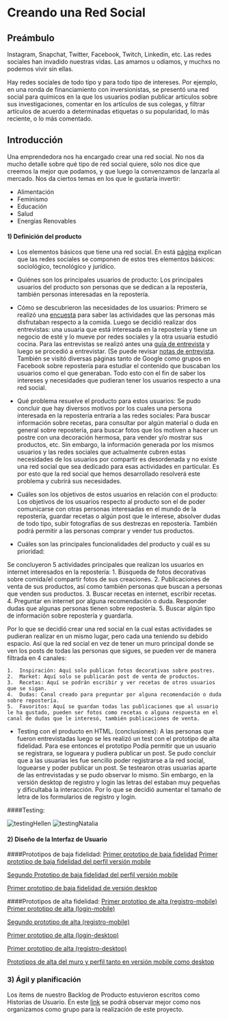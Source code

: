 # Creando una Red Social

## Preámbulo

Instagram, Snapchat, Twitter, Facebook, Twitch, Linkedin, etc. Las redes
sociales han invadido nuestras vidas. Las amamos u odiamos, y muchxs no podemos
vivir sin ellas.

Hay redes sociales de todo tipo y para todo tipo de intereses. Por ejemplo,
en una ronda de financiamiento con inversionistas, se presentó una red social
para químicos en la que los usuarios podían publicar artículos sobre sus
investigaciones, comentar en los artículos de sus colegas, y filtrar artículos
de acuerdo a determinadas etiquetas o su popularidad, lo más reciente, o lo
más comentado.

## Introducción

Una emprendedora nos ha encargado crear una red social. No nos da mucho detalle
sobre qué tipo de red social quiere, sólo nos dice que creemos la mejor que
podamos, y que luego la convenzamos de lanzarla al mercado. Nos da ciertos temas
en los que le gustaría invertir:

* Alimentación
* Feminismo
* Educación
* Salud
* Energías Renovables



#### 1) Definición del producto


* Los elementos básicos que tiene una red social.
En está [página](https://www.eipe.es/3-elementos-que-componen-red-social/) explican que las redes sociales se componen de estos tres elementos básicos: sociológico, tecnológico y jurídico.

* Quiénes son los principales usuarios de producto: 
Los principales usuarios del producto son personas que se dedican a la repostería, también personas interesadas en la repostería. 

* Cómo se descubrieron las necesidades de los usuarios:
Primero se realizó una [encuesta](https://docs.google.com/forms/d/1bVI3itZ7IV7qhLFybQQqn2s2wORfUAOJVaG3hcC65BI/edit?usp=sharing) para saber las actividades que las personas más disfrutaban respecto a la comida. Luego se decidió realizar dos entrevistas: una usuaria que está interesada en la repostería y tiene un negocio de esté y lo mueve por redes sociales y la otra usuaria estudió cocina. 
Para las entrevistas se realizó antes una [guía de entrevista](https://drive.google.com/file/d/18tX3rJg091_R1o7SiZEGXz2-FrBGSvfz/view?usp=sharing) y luego se procedió a entrevistar. (Se puede revisar [notas de entrevista](https://drive.google.com/file/d/16C3SAKP_QIxF00grT9xXqbX5hLa5BH_F/view?usp=sharing).
También se visitó diversas páginas tanto de Google como grupos en Facebook sobre repostería para estudiar el contenido que buscaban los usuarios como el que generaban. Todo esto con el fin de saber los intereses y necesidades que pudieran tener los usuarios respecto a una red social. 

* Qué problema resuelve el producto para estos usuarios: 
Se pudo concluir que hay diversos motivos por los cuales una persona interesada en la repostería entraría a las redes sociales: Para buscar información sobre recetas, para consultar por algún material o duda en general sobre repostería, para buscar fotos que los motiven a hacer un postre con una decoración hermosa, para vender y/o mostrar sus productos, etc. Sin embargo, la información generada por los mismos usuarios y las redes sociales que actualmente cubren estas necesidades de los usuarios por compartir es desordenada y no existe una red social que sea dedicado para esas actividades en particular. Es por esto que la red social que hemos desarrollado resolverá este problema y cubrirá sus necesidades.

* Cuáles son los objetivos de estos usuarios en relación con el producto:
Los objetivos de los usuarios respecto al producto son el de poder comunicarse con otras personas interesadas en el mundo de la repostería, guardar recetas o algún post que le interese, absolver dudas de todo tipo, subir fotografías de sus destrezas en repostería. También podrá permitir a las personas comprar y vender tus productos.

* Cuáles son las principales funcionalidades del producto y cuál es su prioridad:

Se concluyeron 5 actividades principales que realizan los usuarios en internet interesados en la repostería: 
    1.	Búsqueda de fotos decorativas sobre comida/el compartir fotos de sus creaciones.
    2.	Publicaciones de venta de sus productos, así como también personas que buscan a personas que venden sus productos.
    3.	Buscar recetas en internet, escribir recetas.
    4.	Preguntar en internet por alguna recomendación o duda. Responder dudas que algunas personas tienen sobre repostería.
    5.	Buscar algún tipo de información sobre repostería y guardarla.

Por lo que se decidió crear una red social en la cual estas actividades se pudieran realizar en un mismo lugar, pero cada una teniendo su debido espacio. Así que la red social en vez de tener un muro principal donde se ven los posts de todas las personas que sigues, se pueden ver de manera filtrada en 4 canales:

    1.	Inspiración: Aquí solo publican fotos decorativas sobre postres.
    2.	Market: Aquí solo se publicarán post de venta de productos.
    3.	Recetas: Aquí se podrán escribir y ver recetas de otros usuarios que se sigan.
    4.	Dudas: Canal creado para preguntar por alguna recomendación o duda sobre repostería. 
    5.	Favoritos: Aquí se guardan todas las publicaciones que al usuario le ha gustado, pueden ser fotos como recetas o alguna respuesta en el canal de dudas que le interesó, también publicaciones de venta.

* Testing con el producto en HTML. (conclusiones): 
A las personas que fueron entrevistadas luego se les realizó un test con el prototipo de alta fidelidad. Para ese entonces el prototipo Podía permitir que un usuario se registrara, se logueara y pudiera publicar un post. 
Se pudo concluir que a las usuarias les fue sencillo poder registrarse a la red social, loguearse y poder publicar un post.
Se testearon otras usuarias aparte de las entrevistadas y se pudo observar lo mismo. Sin embargo, en la versión desktop de registro y login las letras del estaban muy pequeñas y dificultaba la interacción. Por lo que se decidió aumentar el tamaño de letra de los formularios de registro y login.

####Testing: 

![testingHellen](https://www.dropbox.com/s/51bm0mitftzcyb7/Test%20Hellen.jpg?dl=0)
![testingNatalia](https://www.dropbox.com/s/fm19jzd8fqz86l6/Test%20Natalia.jpg?dl=0)



#### 2) Diseño de la Interfaz de Usuario 

####Prototipos de baja fidelidad: 
[Primer prototipo de baja fidelidad](https://drive.google.com/file/d/1zNS5ZT7_KLB7uhfU5zJ_VUiaq_0kwbJj/view?usp=sharing)
[Primer prototipo de baja fidelidad del perfil versión mobile](https://drive.google.com/drive/folders/1pgqJt-MElT00NLGijbXB3g9mNs4CoGrm) 


[Segundo Prototipo de baja fidelidad del perfil versión mobile](https://drive.google.com/file/d/13zSd3BWALN_6In59pXQZjshc9SV6ikE6/view?usp=sharing)

[Primer prototipo de baja fidelidad de versión desktop](https://drive.google.com/file/d/1W1UfoSF-5lZmJE7cYHy2bguMmYmcoXfT/view?usp=sharing)


####Prototipos de alta fidelidad:
[Primer prototipo de alta (registro-mobile) ](https://www.figma.com/file/B1EEcZq3TnA5rVwcCLatth/REGISTER?node-id=0%3A1)
[Primer prototipo de alta (login-mobile)](https://www.figma.com/file/X7KHBFBujG7OubA7eypvOjng/Ingreso-SocialMedia-mobile?node-id=0%3A1)

[Segundo prototipo de alta (registro-mobile)](https://www.figma.com/file/HFYVGtOPIWHAFI0MoAwe0Aiu/Registro-SocialMeal-mobile?node-id=0%3A1)

[Primer prototipo de alta (login-desktop)](https://www.figma.com/file/fxDv9XUUTNMBlfT0I7mlsvYA/Ingreso-SocialMedia-desktop?node-id=0%3A1)

[Primer prototipo de alta (registro-desktop)](https://www.figma.com/file/OQgveoit6FBeagoho7q6uUUE/Registro-SocialMeal-desktop?node-id=0%3A1)

[Prototipos de alta del muro y perfil tanto en versión mobile como desktop](https://marvelapp.com/9932ace)


### 3) Ágil y planificación
Los ítems de nuestro Backlog de Producto estuvieron escritos como Historias de Usuario. 
En este [link](https://drive.google.com/file/d/1EB92r1gVRun8Sttq1nIr1C6oGN677TiE/view?usp=sharing) se podrá observar mejor como nos organizamos como grupo para la realización de este proyecto. 





























































































